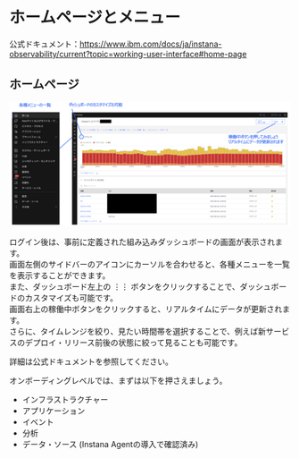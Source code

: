 # ホームページとメニュー

公式ドキュメント：<https://www.ibm.com/docs/ja/instana-observability/current?topic=working-user-interface#home-page>

## ホームページ

![](./images/image1.png)

ログイン後は、事前に定義された組み込みダッシュボードの画面が表示されます。  
画面左側のサイドバーのアイコンにカーソルを合わせると、各種メニューを一覧を表示することができます。  
また、ダッシュボード左上の ⋮⋮ ボタンをクリックすることで、ダッシュボードのカスタマイズも可能です。  
画面右上の稼働中ボタンをクリックすると、リアルタイムにデータが更新されます。  
さらに、タイムレンジを絞り、見たい時間帯を選択することで、例えば新サービスのデプロイ・リリース前後の状態に絞って見ることも可能です。

詳細は公式ドキュメントを参照してください。

オンボーディングレベルでは、まずは以下を押さえましょう。

- インフラストラクチャー
- アプリケーション
- イベント
- 分析
- データ・ソース (Instana Agentの導入で確認済み)
